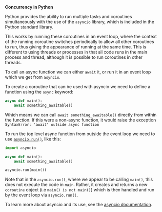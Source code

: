 **Concurrency in Python**

Python provides the ability to run multiple tasks and coroutines simultaneously with the use of the `asyncio` library, which is included in the Python standard library.

This works by running these coroutines in an event loop, where the context of the running coroutine switches periodically to allow all other coroutines to run, thus giving the appearance of running at the same time. This is different to using threads or processes in that all code runs in the main process and thread, although it is possible to run coroutines in other threads.

To call an async function we can either `await` it, or run it in an event loop which we get from `asyncio`.

To create a coroutine that can be used with asyncio we need to define a function using the `async` keyword:
```py
async def main():
    await something_awaitable()
```
Which means we can call `await something_awaitable()` directly from within the function. If this were a non-async function, it would raise the exception `SyntaxError: 'await' outside async function`

To run the top level async function from outside the event loop we need to use [`asyncio.run()`](https://docs.python.org/3/library/asyncio-task.html#asyncio.run), like this:
```py
import asyncio

async def main():
    await something_awaitable()

asyncio.run(main())
```
Note that in the `asyncio.run()`, where we appear to be calling `main()`, this does not execute the code in `main`. Rather, it creates and returns a new `coroutine` object (i.e `main() is not main()`) which is then handled and run by the event loop via `asyncio.run()`.

To learn more about asyncio and its use, see the [asyncio documentation](https://docs.python.org/3/library/asyncio.html).

